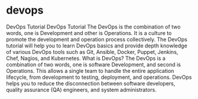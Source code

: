 # devops
DevOps Tutorial DevOps Tutorial The DevOps is the combination of two words, one is Development and other is Operations. It is a culture to promote the development and operation process collectively.  The DevOps tutorial will help you to learn DevOps basics and provide depth knowledge of various DevOps tools such as Git, Ansible, Docker, Puppet, Jenkins, Chef, Nagios, and Kubernetes.  What is DevOps? The DevOps is a combination of two words, one is software Development, and second is Operations. This allows a single team to handle the entire application lifecycle, from development to testing, deployment, and operations. DevOps helps you to reduce the disconnection between software developers, quality assurance (QA) engineers, and system administrators.

